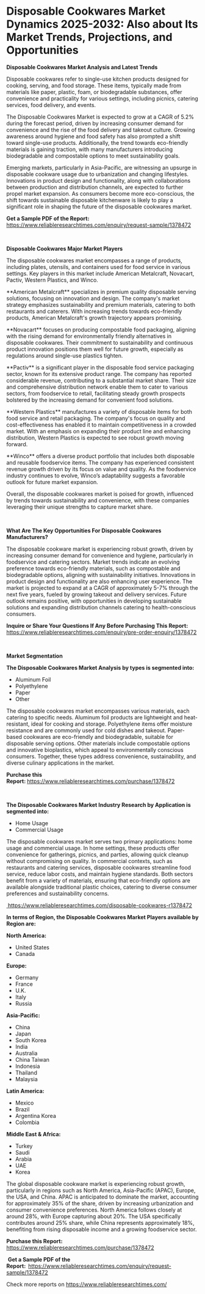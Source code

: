 <p><h1>Disposable Cookwares Market Dynamics 2025-2032: Also about Its Market Trends, Projections, and Opportunities</h1></p><p><strong>Disposable Cookwares Market Analysis and Latest Trends</strong></p>
<p><p>Disposable cookwares refer to single-use kitchen products designed for cooking, serving, and food storage. These items, typically made from materials like paper, plastic, foam, or biodegradable substances, offer convenience and practicality for various settings, including picnics, catering services, food delivery, and events.</p><p>The Disposable Cookwares Market is expected to grow at a CAGR of 5.2% during the forecast period, driven by increasing consumer demand for convenience and the rise of the food delivery and takeout culture. Growing awareness around hygiene and food safety has also prompted a shift toward single-use products. Additionally, the trend towards eco-friendly materials is gaining traction, with many manufacturers introducing biodegradable and compostable options to meet sustainability goals. </p><p>Emerging markets, particularly in Asia-Pacific, are witnessing an upsurge in disposable cookware usage due to urbanization and changing lifestyles. Innovations in product design and functionality, along with collaborations between production and distribution channels, are expected to further propel market expansion. As consumers become more eco-conscious, the shift towards sustainable disposable kitchenware is likely to play a significant role in shaping the future of the disposable cookwares market.</p></p>
<p><strong>Get a Sample PDF of the Report:&nbsp;</strong> <a href="https://www.reliableresearchtimes.com/enquiry/request-sample/1378472?utm_campaign=3260&utm_medium=2&utm_source=Github&utm_content=ia&utm_term=05042025&utm_id=disposable-cookwares">https://www.reliableresearchtimes.com/enquiry/request-sample/1378472</a></p>
<p>&nbsp;</p>
<p><strong>Disposable Cookwares Major Market Players</strong></p>
<p><p>The disposable cookwares market encompasses a range of products, including plates, utensils, and containers used for food service in various settings. Key players in this market include American Metalcraft, Novacart, Pactiv, Western Plastics, and Winco.</p><p>**American Metalcraft** specializes in premium quality disposable serving solutions, focusing on innovation and design. The company's market strategy emphasizes sustainability and premium materials, catering to both restaurants and caterers. With increasing trends towards eco-friendly products, American Metalcraft's growth trajectory appears promising.</p><p>**Novacart** focuses on producing compostable food packaging, aligning with the rising demand for environmentally friendly alternatives in disposable cookwares. Their commitment to sustainability and continuous product innovation positions them well for future growth, especially as regulations around single-use plastics tighten.</p><p>**Pactiv** is a significant player in the disposable food service packaging sector, known for its extensive product range. The company has reported considerable revenue, contributing to a substantial market share. Their size and comprehensive distribution network enable them to cater to various sectors, from foodservice to retail, facilitating steady growth prospects bolstered by the increasing demand for convenient food solutions.</p><p>**Western Plastics** manufactures a variety of disposable items for both food service and retail packaging. The company's focus on quality and cost-effectiveness has enabled it to maintain competitiveness in a crowded market. With an emphasis on expanding their product line and enhancing distribution, Western Plastics is expected to see robust growth moving forward.</p><p>**Winco** offers a diverse product portfolio that includes both disposable and reusable foodservice items. The company has experienced consistent revenue growth driven by its focus on value and quality. As the foodservice industry continues to evolve, Winco’s adaptability suggests a favorable outlook for future market expansion.</p><p>Overall, the disposable cookwares market is poised for growth, influenced by trends towards sustainability and convenience, with these companies leveraging their unique strengths to capture market share.</p></p>
<p>&nbsp;</p>
<p><strong>What Are The Key Opportunities For Disposable Cookwares Manufacturers?</strong></p>
<p><p>The disposable cookware market is experiencing robust growth, driven by increasing consumer demand for convenience and hygiene, particularly in foodservice and catering sectors. Market trends indicate an evolving preference towards eco-friendly materials, such as compostable and biodegradable options, aligning with sustainability initiatives. Innovations in product design and functionality are also enhancing user experience. The market is projected to expand at a CAGR of approximately 5-7% through the next five years, fueled by growing takeout and delivery services. Future outlook remains positive, with opportunities in developing sustainable solutions and expanding distribution channels catering to health-conscious consumers.</p></p>
<p><strong>Inquire or Share Your Questions If Any Before Purchasing This Report:</strong> <a href="https://www.reliableresearchtimes.com/enquiry/pre-order-enquiry/1378472?utm_campaign=3260&utm_medium=2&utm_source=Github&utm_content=ia&utm_term=05042025&utm_id=disposable-cookwares">https://www.reliableresearchtimes.com/enquiry/pre-order-enquiry/1378472</a></p>
<p>&nbsp;</p>
<p><strong>Market Segmentation</strong></p>
<p><strong>The Disposable Cookwares Market Analysis by types is segmented into:</strong></p>
<p><ul><li>Aluminum Foil</li><li>Polyethylene</li><li>Paper</li><li>Other</li></ul></p>
<p><p>The disposable cookwares market encompasses various materials, each catering to specific needs. Aluminum foil products are lightweight and heat-resistant, ideal for cooking and storage. Polyethylene items offer moisture resistance and are commonly used for cold dishes and takeout. Paper-based cookwares are eco-friendly and biodegradable, suitable for disposable serving options. Other materials include compostable options and innovative bioplastics, which appeal to environmentally conscious consumers. Together, these types address convenience, sustainability, and diverse culinary applications in the market.</p></p>
<p><strong>Purchase this Report:&nbsp;</strong><a href="https://www.reliableresearchtimes.com/purchase/1378472?utm_campaign=3260&utm_medium=2&utm_source=Github&utm_content=ia&utm_term=05042025&utm_id=disposable-cookwares">https://www.reliableresearchtimes.com/purchase/1378472</a></p>
<p>&nbsp;</p>
<p><strong>The Disposable Cookwares Market Industry Research by Application is segmented into:</strong></p>
<p><ul><li>Home Usage</li><li>Commercial Usage</li></ul></p>
<p><p>The disposable cookwares market serves two primary applications: home usage and commercial usage. In home settings, these products offer convenience for gatherings, picnics, and parties, allowing quick cleanup without compromising on quality. In commercial contexts, such as restaurants and catering services, disposable cookwares streamline food service, reduce labor costs, and maintain hygiene standards. Both sectors benefit from a variety of materials, ensuring that eco-friendly options are available alongside traditional plastic choices, catering to diverse consumer preferences and sustainability concerns.</p></p>
<p><a href="https://www.reliableresearchtimes.com/disposable-cookwares-r1378472?utm_campaign=3260&utm_medium=2&utm_source=Github&utm_content=ia&utm_term=05042025&utm_id=disposable-cookwares">&nbsp;https://www.reliableresearchtimes.com/disposable-cookwares-r1378472</a></p>
<p><strong>In terms of Region, the Disposable Cookwares Market Players available by Region are:</strong></p>
<p>
    <p> <strong> North America: </strong>
        <ul>
            <li>United States</li>
            <li>Canada</li>
        </ul>
        </p> 
    <p> <strong> Europe: </strong>
        <ul>
            <li>Germany</li>
            <li>France</li>
            <li>U.K.</li>
            <li>Italy</li>
            <li>Russia</li>
        </ul>
        </p> 
    <p> <strong> Asia-Pacific: </strong>
        <ul>
            <li>China</li>
            <li>Japan</li>
            <li>South Korea</li>
            <li>India</li>
            <li>Australia</li>
            <li>China Taiwan</li>
            <li>Indonesia</li>
            <li>Thailand</li>
            <li>Malaysia</li>
        </ul>
        </p> 
    <p> <strong> Latin America: </strong>
        <ul>
            <li>Mexico</li>
            <li>Brazil</li>
            <li>Argentina Korea</li>
            <li>Colombia</li>
        </ul>
        </p> 
    <p> <strong> Middle East & Africa: </strong>
        <ul>
            <li>Turkey</li>
            <li>Saudi</li>
            <li>Arabia</li>
            <li>UAE</li>
            <li>Korea</li>
        </ul>
    </p>
    </p>
<p><p>The global disposable cookware market is experiencing robust growth, particularly in regions such as North America, Asia-Pacific (APAC), Europe, the USA, and China. APAC is anticipated to dominate the market, accounting for approximately 35% of the share, driven by increasing urbanization and consumer convenience preferences. North America follows closely at around 28%, with Europe capturing about 20%. The USA specifically contributes around 25% share, while China represents approximately 18%, benefiting from rising disposable income and a growing foodservice sector.</p></p>
<p><strong>Purchase this Report: </strong><a href="https://www.reliableresearchtimes.com/purchase/1378472?utm_campaign=3260&utm_medium=2&utm_source=Github&utm_content=ia&utm_term=05042025&utm_id=disposable-cookwares">https://www.reliableresearchtimes.com/purchase/1378472</a></p>
<p>&nbsp;<strong>Get a Sample PDF of the Report:&nbsp;&nbsp;</strong><a href="https://www.reliableresearchtimes.com/enquiry/request-sample/1378472?utm_campaign=3260&utm_medium=2&utm_source=Github&utm_content=ia&utm_term=05042025&utm_id=disposable-cookwares">https://www.reliableresearchtimes.com/enquiry/request-sample/1378472</a></p>
<p><strong></strong></p>
<p>Check more reports on <a href="https://www.reliableresearchtimes.com/?utm_campaign=3260&utm_medium=2&utm_source=Github&utm_content=ia&utm_term=05042025&utm_id=disposable-cookwares">https://www.reliableresearchtimes.com/</a></p>
